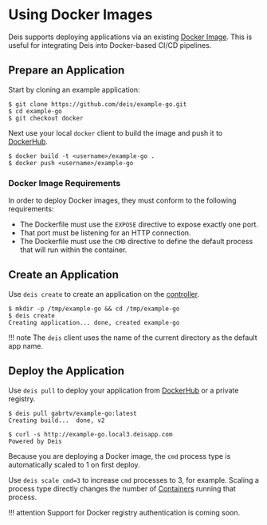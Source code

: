 # Using Docker Images

Deis supports deploying applications via an existing [Docker Image][].
This is useful for integrating Deis into Docker-based CI/CD pipelines.


## Prepare an Application

Start by cloning an example application:

    $ git clone https://github.com/deis/example-go.git
    $ cd example-go
    $ git checkout docker

Next use your local `docker` client to build the image and push
it to [DockerHub][].

    $ docker build -t <username>/example-go .
    $ docker push <username>/example-go


### Docker Image Requirements

In order to deploy Docker images, they must conform to the following requirements:

* The Dockerfile must use the `EXPOSE` directive to expose exactly one port.
* That port must be listening for an HTTP connection.
* The Dockerfile must use the `CMD` directive to define the default process that will run within the container.


## Create an Application

Use `deis create` to create an application on the [controller][].

    $ mkdir -p /tmp/example-go && cd /tmp/example-go
    $ deis create
    Creating application... done, created example-go

!!! note
    The `deis` client uses the name of the current directory as the
    default app name.


## Deploy the Application

Use `deis pull` to deploy your application from [DockerHub][] or
a private registry.

    $ deis pull gabrtv/example-go:latest
    Creating build...  done, v2

    $ curl -s http://example-go.local3.deisapp.com
    Powered by Deis

Because you are deploying a Docker image, the `cmd` process type is automatically scaled to 1 on first deploy.

Use `deis scale cmd=3` to increase `cmd` processes to 3, for example. Scaling a
process type directly changes the number of [Containers][container]
running that process.

!!! attention
    Support for Docker registry authentication is coming soon.


[container]: ../reference-guide/terms.md#container
[controller]: ../understanding-deis/components.md#controller
[Docker Image]: https://docs.docker.com/introduction/understanding-docker/
[DockerHub]: https://registry.hub.docker.com/
[CMD instruction]: https://docs.docker.com/reference/builder/#cmd
